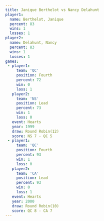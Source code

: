 ```yaml
---
title: Janique Berthelot vs Nancy Delahunt
player1:                  
  name: Berthelot, Janique
  percent: 83             
  wins: 1                 
  losses: 1               
player2:                  
  name: Delahunt, Nancy   
  percent: 83             
  wins: 1                 
  losses: 1               
games:
 - player1:          
     team: 'QC'      
     position: Fourth
     percent: 72     
     win: 0          
     loss: 1         
   player2:        
     team: 'NS'    
     position: Lead
     percent: 73   
     win: 1        
     loss: 0       
   event: Hearts        
   year: 1999           
   draw: Round Robin(12)
   score: NS 7 - QC 5   
 - player1:          
     team: 'QC'      
     position: Fourth
     percent: 93     
     win: 1          
     loss: 0         
   player2:        
     team: 'CA'    
     position: Lead
     percent: 93   
     win: 0        
     loss: 1       
   event: Hearts        
   year: 2000           
   draw: Round Robin(10)
   score: QC 8 - CA 7   
---
```

